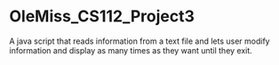 # OleMiss_CS112_Project3
A java script that reads information from a text file and lets user modify information and display as many times as they want until they exit.
